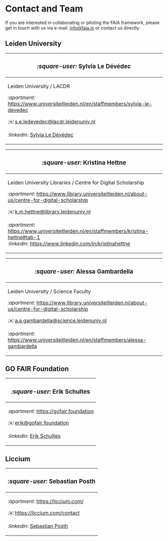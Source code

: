 # Contact and Team

If you are interested in collaborating or piloting the FAIA framework, please get in touch with us via e-mail: [info@faia.io](mailto:info@faia.io) or contact us directly:

## **Leiden University**

| <h3><i class="fa-square-user">:square-user:</i> <strong>Sylvia Le Dévédec</strong> </h3>                                                                                                                                                                                                                                                                                                                                                                                                                               |
| ---------------------------------------------------------------------------------------------------------------------------------------------------------------------------------------------------------------------------------------------------------------------------------------------------------------------------------------------------------------------------------------------------------------------------------------------------------------------------------------------------------------------- |
| <p>Leiden University / LACDR</p><p><i class="fa-apartment">:apartment:</i> <a href="https://www.universiteitleiden.nl/en/staffmembers/sylvia-le-devedec">https://www.universiteitleiden.nl/en/staffmembers/sylvia-le-devedec</a></p><p><i class="fa-envelope">:envelope:</i> <a href="mailto:s.e.ledevedec@lacdr.leidenuniv.nl">s.e.ledevedec@lacdr.leidenuniv.nl</a></p><p><i class="fa-linkedin">:linkedin:</i> <a href="https://www.linkedin.com/in/sylvia-le-d%C3%A9v%C3%A9dec-a4b743a/">Sylvia Le Dévédec</a></p> |

| <h3><i class="fa-square-user">:square-user:</i> <strong>Kristina Hettne</strong></h3>                                                                                                                                                                                                                                                                                                                                                                                                                                                                                                                                                                                                                                                                                                            |
| ------------------------------------------------------------------------------------------------------------------------------------------------------------------------------------------------------------------------------------------------------------------------------------------------------------------------------------------------------------------------------------------------------------------------------------------------------------------------------------------------------------------------------------------------------------------------------------------------------------------------------------------------------------------------------------------------------------------------------------------------------------------------------------------------ |
| <p>Leiden University Libraries / Centre for Digital Scholarship</p><p><i class="fa-apartment">:apartment:</i> <a href="https://www.library.universiteitleiden.nl/about-us/centre-for-digital-scholarship">https://www.library.universiteitleiden.nl/about-us/centre-for-digital-scholarship</a></p><p><i class="fa-envelope">:envelope:</i> <a href="mailto:k.m.hettne@library.leidenuniv.nl">k.m.hettne@library.leidenuniv.nl</a></p><p><i class="fa-apartment">:apartment:</i> <a href="https://www.universiteitleiden.nl/en/staffmembers/kristina-hettne#tab-1">https://www.universiteitleiden.nl/en/staffmembers/kristina-hettne#tab-1 </a><br><i class="fa-linkedin">:linkedin:</i> <a href="https://www.linkedin.com/in/kristinahettne">https://www.linkedin.com/in/kristinahettne</a></p> |

| <h3><i class="fa-square-user">:square-user:</i> <strong>Alessa Gambardella</strong></h3>                                                                                                                                                                                                                                                                                                                                                                                                                                                                                                                                               |
| -------------------------------------------------------------------------------------------------------------------------------------------------------------------------------------------------------------------------------------------------------------------------------------------------------------------------------------------------------------------------------------------------------------------------------------------------------------------------------------------------------------------------------------------------------------------------------------------------------------------------------------- |
| <p>Leiden University / Science Faculty</p><p><i class="fa-apartment">:apartment:</i> <a href="https://www.library.universiteitleiden.nl/about-us/centre-for-digital-scholarship">https://www.library.universiteitleiden.nl/about-us/centre-for-digital-scholarship</a> </p><p><i class="fa-envelope">:envelope:</i> <a href="mailto:a.a.gambardella@science.leidenuniv.nl">a.a.gambardella@science.leidenuniv.nl</a> </p><p><i class="fa-apartment">:apartment:</i> <a href="https://www.universiteitleiden.nl/en/staffmembers/alessa-gambardella#tab-1">https://www.universiteitleiden.nl/en/staffmembers/alessa-gambardella</a> </p> |

## **GO FAIR Foundation**

| <h3><i class="fa-square-user">:square-user:</i> <strong>Erik Schultes</strong></h3>                                                                                                                                                                                                                                                                               |
| ----------------------------------------------------------------------------------------------------------------------------------------------------------------------------------------------------------------------------------------------------------------------------------------------------------------------------------------------------------------- |
| <p><i class="fa-apartment">:apartment:</i> <a href="https://www.gofair.foundation/">https://gofair.foundation</a> </p><p><i class="fa-envelope">:envelope:</i> <a href="mailto:erik@gofair.foundation">erik@gofair.foundation</a></p><p><i class="fa-linkedin">:linkedin:</i> <a href="https://www.linkedin.com/in/erik-schultes-39aa8ab/">Erik Schultes</a> </p> |

## **Liccium**

| <h3><i class="fa-square-user">:square-user:</i> <strong>Sebastian Posth</strong> </h3>                                                                                                                                                                                                                                                  |
| --------------------------------------------------------------------------------------------------------------------------------------------------------------------------------------------------------------------------------------------------------------------------------------------------------------------------------------- |
| <p><i class="fa-apartment">:apartment:</i> <a href="https://liccium.com/">https://liccium.com/</a> </p><p><i class="fa-envelope">:envelope:</i> <a href="https://liccium.com/contact">https://liccium.com/contact</a> </p><p><i class="fa-linkedin">:linkedin:</i> <a href="https://www.linkedin.com/in/posth/">Sebastian Posth</a></p> |

